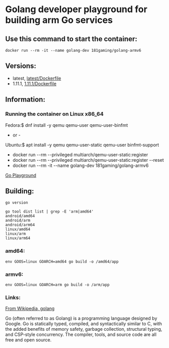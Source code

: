 # Golang developer playground for building arm Go services

## Use this command to start the container:

```
docker run --rm -it --name golang-dev 181gaming/golang-armv6
```

## Versions:

* latest, [latest/Dockerfile](https://github.com/nicholashoule/docker/tree/master/golang-armv6/)
* 1.11.1, [1.11.1/Dockerfile](https://github.com/nicholashoule/docker/tree/master/golang-armv6/1.11.1/)

## Information:

### Running the container on Linux x86_64

Fedora:$ dnf install -y qemu qemu-user qemu-user-binfmt

  - or -

Ubuntu:$ apt install -y qemu qemu-user-static qemu-user binfmt-support

* docker run --rm --privileged multiarch/qemu-user-static:register
* docker run --rm --privileged multiarch/qemu-user-static:register --reset
* docker run --rm -it --name golang-dev 181gaming/golang-armv6

[Go Playground](https://play.golang.org/)

## Building:

```
go version

go tool dist list | grep -E 'arm|amd64'
android/amd64
android/arm
android/arm64
linux/amd64
linux/arm
linux/arm64
```

### amd64:

```
env GOOS=linux GOARCH=amd64 go build -o /amd64/app
```

### armv6:

```
env GOOS=linux GOARCH=arm go build -o /arm/app
```

### Links:

[From Wikipedia, golang](https://en.wikipedia.org/wiki/Go_%28programming_language%29)

Go (often referred to as Golang) is a programming language designed by Google. Go is statically typed, compiled, and syntactically similar to C, with the added benefits of memory safety, garbage collection, structural typing, and CSP-style concurrency. The compiler, tools, and source code are all free and open source.
